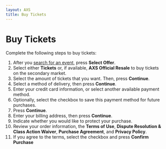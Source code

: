 ```yaml
---
layout: AXS
title: Buy Tickets
---
```

# Buy Tickets

Complete the following steps to buy tickets:

1. After you <a href="{{ site.baseurl }}/AXS/search_for_event">search for an event</a>, press **Select Offer**.
2. Select either **Tickets** or, if available, **AXS Official Resale** to buy tickets on the secondary market.
3. Select the amount of tickets that you want. Then, press **Continue**.
4. Select a method of delivery, then press **Continue**. 
5. Enter your credit card information, or select another available payment method.
6. Optionally, select the checkbox to save this payment method for future purchases.
7. Press **Continue**.
8. Enter your billing address, then press **Continue**.
9. Indicate whether you would like to protect your purchase.
10. Review your order information, the **Terms of Use**, **Dispute Resolution & Class Action Waiver**, **Purchase Agreement**, and **Privacy Policy**.
11. If you agree to the terms, select the checkbox and press **Confirm Purchase**
